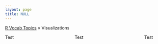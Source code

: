 ```yaml
---
layout: page
title: NULL
---
```


[R Vocab Topics](index) &#187; Visualizations

<div style="width: 150%;">

<div style="float: left; width: 30%;">
Test
 
</div>
 
<div style="float: left; width: 30%;">
Test
 
</div>
 
 
<div style="float: left; width: 30%;">
Test

</div>

<br style="clear: left;" />
</div>
